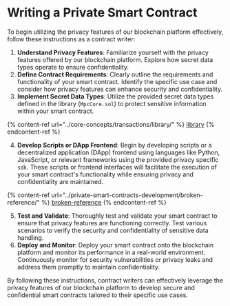 # Writing a Private Smart Contract

To begin utilizing the privacy features of our blockchain platform effectively, follow these instructions as a contract writer:

1. **Understand Privacy Features**: Familiarize yourself with the privacy features offered by our blockchain platform. Explore how secret data types operate to ensure confidentiality.
2. **Define Contract Requirements**: Clearly outline the requirements and functionality of your smart contract. Identify the specific use case and consider how privacy features can enhance security and confidentiality.
3. **Implement Secret Data Types**: Utilize the provided secret data types defined in the library (`MpcCore.sol`) to protect sensitive information within your smart contract.

{% content-ref url="../core-concepts/transactions/library/" %}
[library](../core-concepts/transactions/library/)
{% endcontent-ref %}

4. **Develop Scripts or DApp Frontend**: Begin by developing scripts or a decentralized application (DApp) frontend using languages like Python, JavaScript, or relevant frameworks using the provided privacy specific `sdk`. These scripts or frontend interfaces will facilitate the execution of your smart contract's functionality while ensuring privacy and confidentiality are maintained.

{% content-ref url="../private-smart-contracts-development/broken-reference/" %}
[broken-reference](../private-smart-contracts-development/broken-reference/)
{% endcontent-ref %}

5. **Test and Validate**: Thoroughly test and validate your smart contract to ensure that privacy features are functioning correctly. Test various scenarios to verify the security and confidentiality of sensitive data handling.
6. **Deploy and Monitor**: Deploy your smart contract onto the blockchain platform and monitor its performance in a real-world environment. Continuously monitor for security vulnerabilities or privacy leaks and address them promptly to maintain confidentiality.

By following these instructions, contract writers can effectively leverage the privacy features of our blockchain platform to develop secure and confidential smart contracts tailored to their specific use cases.
